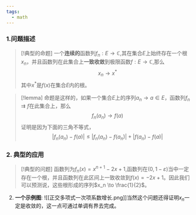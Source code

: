 ```yaml
---
tags:
  - math
---
```

### 1.问题描述 

> [!典型的命题]
> 一个**连续的**函数列$f_n:E \to \mathbb{C}$,其在集合$E$上始终存在一个根$x_n$，并且函数列在此集合上**一致收敛**到极限函数$f:E\to \mathbb{C}$,那么$$x_n \to x^{*}$$其中$x^{*}$是$f(x)$在集合$E$内的根。

> [!lemma]
> 命题是这样的，如果一个集合$E$上的序列$a_n \to a\in E$，函数列$f_n \rightrightarrows f$在此集合上，那么$$f_n(a_n)\to f(a)$$ 证明是因为下面的三角不等式，$$|f_n(a_n)-f(a)| \leq |f_n(a_n)-f(a_n)|+|f(a_n)-f(a)|$$

### 2. 典型的应用

> [!典型的问题]
> 函数列为$f_n(x) = x^{n+1}-2x+1$,函数列在$(0,1-\varepsilon)$当中一定存在一个根，并且函数列在此区间上一致收敛到$f(x)=-2x+1$。因此我们可以预测说，这些根形成的序列$x_n \to \frac{1}{2}$。

2. **一个示例图**: ![[正交多项式一次项系数增长.png]]当然这个问题还得证明$x_n$一定是收敛的，这一点可通过单调有界去完成。